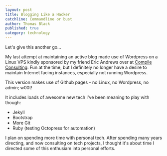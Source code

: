 ```yaml
---
layout: post
title: Blogging Like a Hacker
catchline: Commandline or bust
author: Thomas Black
published: true
category: technology 
---
```


Let's give this another go... 

My last attempt at maintaining an active blog
made use of Wordpress on a Linux VPS kindly sponsored by my friend Eric Andrews
over at [Compile Consulting](http://www.compile.co.za). Fun at the time, but
I definitely no longer have a desire to maintain Internet facing instances,
especially not running Wordpress.

This version makes use of Github pages - no Linux, no Wordpress, no admin; w00t!

It includes loads of awesome new tech I've been meaning to play with though:

* Jekyll
* Bootstrap
* More Git
* Ruby (testing Octopress for automation)

I plan on spending more time with personal tech. After spending many years directing, 
and now consulting on tech projects, I thought it's about time I directed some of 
this enthusiam into personal efforts. 
